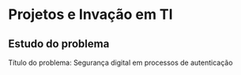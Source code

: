 # Projetos e Invação em TI

## Estudo do problema
Título do problema:
Segurança digital em processos de autenticação
